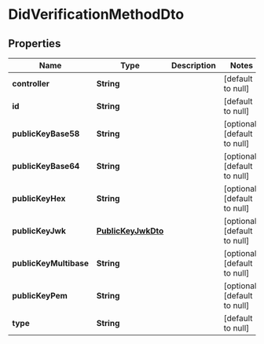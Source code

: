 # DidVerificationMethodDto
## Properties

| Name | Type | Description | Notes |
|------------ | ------------- | ------------- | -------------|
| **controller** | **String** |  | [default to null] |
| **id** | **String** |  | [default to null] |
| **publicKeyBase58** | **String** |  | [optional] [default to null] |
| **publicKeyBase64** | **String** |  | [optional] [default to null] |
| **publicKeyHex** | **String** |  | [optional] [default to null] |
| **publicKeyJwk** | [**PublicKeyJwkDto**](PublicKeyJwkDto.md) |  | [optional] [default to null] |
| **publicKeyMultibase** | **String** |  | [optional] [default to null] |
| **publicKeyPem** | **String** |  | [optional] [default to null] |
| **type** | **String** |  | [default to null] |

[[Back to Model list]](../README.md#documentation-for-models) [[Back to API list]](../README.md#documentation-for-api-endpoints) [[Back to README]](../README.md)


